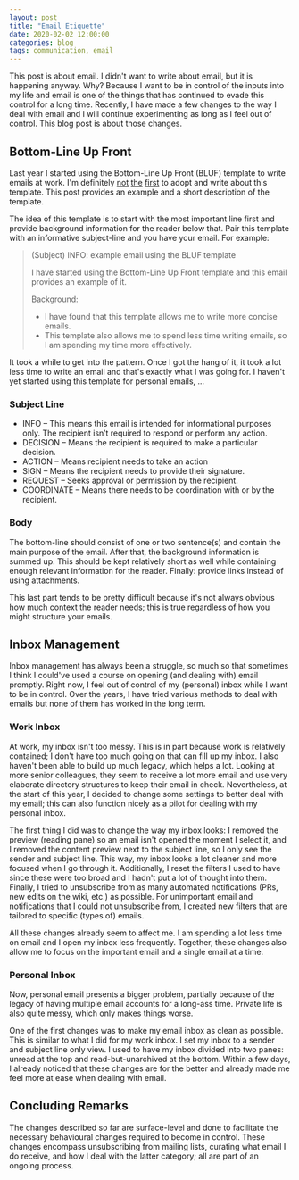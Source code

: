 ```yaml
---
layout: post
title: "Email Etiquette"
date: 2020-02-02 12:00:00
categories: blog
tags: communication, email
---
```


This post is about email. I didn't want to write about email, but it is happening anyway. Why? Because I want to be in control of the inputs into my life and email is one of the things that has continued to evade this control for a long time. Recently, I have made a few changes to the way I deal with email and I will continue experimenting as long as I feel out of control. This blog post is about those changes.

<!-- more -->

## Bottom-Line Up Front

Last year I started using the Bottom-Line Up Front (BLUF) template to write emails at work. I'm definitely [not](https://www.emailaudience.com/write-email-with-military-precision/) [the](https://lifehacker.com/summarize-long-emails-at-the-top-to-communicate-more-ef-1826571389) [first](https://medium.com/@tedbauer2003/bluf-is-how-you-write-emails-now-376f57f663a1) to adopt and write about this template. This post provides an example and a short description of the template.

The idea of this template is to start with the most important line first and provide background information for the reader below that. Pair this template with an informative subject-line and you have your email. For example:

> (Subject) INFO: example email using the BLUF template
>
> I have started using the Bottom-Line Up Front template and this email provides an example of it.
>
> Background:
>
> * I have found that this template allows me to write more concise emails.
> * This template also allows me to spend less time writing emails, so I am spending my time more effectively.

It took a while to get into the pattern. Once I got the hang of it, it took a lot less time to write an email and that's exactly what I was going for. I haven't yet started using this template for personal emails, ...

### Subject Line

* INFO – This means this email is intended for informational purposes only. The recipient isn’t required to respond or perform any action.
* DECISION – Means the recipient is required to make a particular decision.
* ACTION – Means recipient needs to take an action
* SIGN – Means the recipient needs to provide their signature.
* REQUEST – Seeks approval or permission by the recipient.
* COORDINATE – Means there needs to be coordination with or by the recipient.

### Body

The bottom-line should consist of one or two sentence(s) and contain the main purpose of the email. After that, the background information is summed up. This should be kept relatively short as well while containing enough relevant information for the reader. Finally: provide links instead of using attachments.

This last part tends to be pretty difficult because it's not always obvious how much context the reader needs; this is true regardless of how you might structure your emails.

## Inbox Management

Inbox management has always been a struggle, so much so that sometimes I think I could've used a course on opening (and dealing with) email promptly. Right now, I feel out of control of my (personal) inbox while I want to be in control. Over the years, I have tried various methods to deal with emails but none of them has worked in the long term.

### Work Inbox

At work, my inbox isn't too messy. This is in part because work is relatively contained; I don't have too much going on that can fill up my inbox. I also haven't been able to build up much legacy, which helps a lot. Looking at more senior colleagues, they seem to receive a lot more email and use very elaborate directory structures to keep their email in check. Nevertheless, at the start of this year, I decided to change some settings to better deal with my email; this can also function nicely as a pilot for dealing with my personal inbox.

The first thing I did was to change the way my inbox looks: I removed the preview (reading pane) so an email isn't opened the moment I select it, and I removed the content preview next to the subject line, so I only see the sender and subject line. This way, my inbox looks a lot cleaner and more focused when I go through it. Additionally, I reset the filters I used to have since these were too broad and I hadn't put a lot of thought into them. Finally, I tried to unsubscribe from as many automated notifications (PRs, new edits on the wiki, etc.) as possible. For unimportant email and notifications that I could not unsubscribe from, I created new filters that are tailored to specific (types of) emails.

All these changes already seem to affect me. I am spending a lot less time on email and I open my inbox less frequently. Together, these changes also allow me to focus on the important email and a single email at a time.

### Personal Inbox

Now, personal email presents a bigger problem, partially because of the legacy of having multiple email accounts for a long-ass time. Private life is also quite messy, which only makes things worse.

One of the first changes was to make my email inbox as clean as possible. This is similar to what I did for my work inbox. I set my inbox to a sender and subject line only view. I used to have my inbox divided into two panes: unread at the top and read-but-unarchived at the bottom. Within a few days, I already noticed that these changes are for the better and already made me feel more at ease when dealing with email.

## Concluding Remarks

The changes described so far are surface-level and done to facilitate the necessary behavioural changes required to become in control. These changes encompass unsubscribing from mailing lists, curating what email I do receive, and how I deal with the latter category; all are part of an ongoing process.
